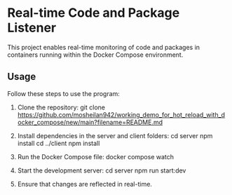 # Real-time Code and Package Listener

This project enables real-time monitoring of code and packages in containers running within the Docker Compose environment.

## Usage

Follow these steps to use the program:

1. Clone the repository:
   git clone https://github.com/mosheilan942/working_demo_for_hot_reload_with_docker_compose/new/main?filename=README.md

2. Install dependencies in the server and client folders:
  cd server
  npm install
  cd ../client
  npm install

3. Run the Docker Compose file:
  docker compose watch

5. Start the development server:
  cd server
  npm run start:dev
6. Ensure that changes are reflected in real-time.
